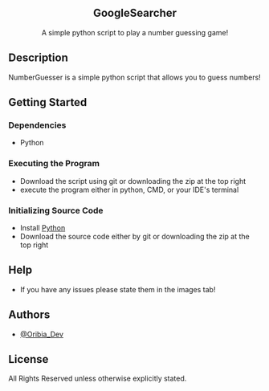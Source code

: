 <p align="center">
 <h2 align="center">GoogleSearcher</h2>
 <p align="center">A simple python script to play a number guessing game! </p>
</p>

## Description

NumberGuesser is a simple python script that allows you to guess numbers!

## Getting Started

### Dependencies

* Python 

### Executing the Program
* Download the script using git or downloading the zip at the top right
* execute the program either in python, CMD, or your IDE's terminal

### Initializing Source Code
* Install [Python](https://www.python.org/)
* Download the source code either by git or downloading the zip at the top right

## Help

* If you have any issues please state them in the images tab!

## Authors

* [@Oribia_Dev](https://twitter.com/Oribia_Dev)

## License

All Rights Reserved unless otherwise explicitly stated.
